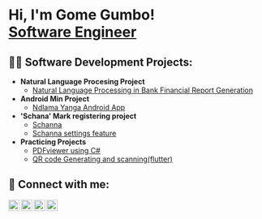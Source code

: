 <h1>Hi, I'm Gome Gumbo! <br/><a href="https://www.linkedin.com/in/gome-gumbo-162441193/">Software Engineer</a></h1>

<h2>👨‍💻 Software Development Projects:</h2>

- <b>Natural Language Procesing Project </b>
  - [Natural Language Processing in Bank Financial Report Generation](https://github.com/GomeGumbo/Natural-Language-Processing-in-Bank-Financial-Report-Generation)
- <b>Android Min Project</b>
  - [Ndlama Yanga Android App](https://github.com/GomeGumbo/Ndlama-Yanga)
- <b>'Schana' Mark registering project</b>
  - [Schanna](https://github.com/GomeGumbo/Schanna)
  - [Schanna settings feature](https://github.com/JUMAPETER736/SCANNER_MOBILE-APP)
- <b>Practicing Projects</b>
  - [PDFviewer using C#](https://github.com/GomeGumbo/PDFviewer-using-Csharp)<b><i></b></i>
  - [QR code Generating and scanning(flutter)](https://github.com/GomeGumbo/QRcode-Scanner-and-Generator-)<b><i></b></i>


<h2> 🤳 Connect with me:</h2>

[<img align="left" alt="JoshMadakor | YouTube" width="22px" src="https://cdn.jsdelivr.net/npm/simple-icons@v3/icons/youtube.svg" />][youtube]
[<img align="left" alt="JoshMadakor | Twitter" width="22px" src="https://cdn.jsdelivr.net/npm/simple-icons@v3/icons/twitter.svg" />][twitter]
[<img align="left" alt="JoshMadakor | LinkedIn" width="22px" src="https://cdn.jsdelivr.net/npm/simple-icons@v3/icons/linkedin.svg" />][linkedin]
[<img align="left" alt="JoshMadakor | Instagram" width="22px" src="https://cdn.jsdelivr.net/npm/simple-icons@v3/icons/instagram.svg" />][instagram]

[twitter]: https://twitter.com/joshmadakor
[youtube]: https://www.youtube.com/c/joshmadakor
[instagram]: https://www.instagram.com/joshmadakor/
[linkedin]: https://linkedin.com/in/joshmadakor

<!--
**joshmadakor1/joshmadakor1** is a ✨ _special_ ✨ repository because its `README.md` (this file) appears on your GitHub profile.

Here are some ideas to get you started:

- 🔭 I’m currently working on ...
- 🌱 I’m currently learning ...
- 👯 I’m looking to collaborate on ...
- 🤔 I’m looking for help with ...
- 💬 Ask me about ...
- 📫 How to reach me: ...
- 😄 Pronouns: ...
- ⚡ Fun fact: ...
-->
